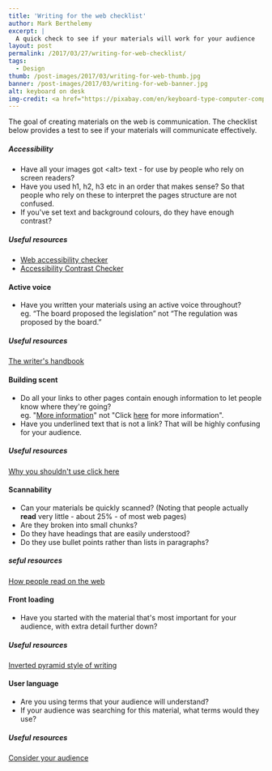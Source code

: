 ```yaml
---
title: 'Writing for the web checklist'
author: Mark Berthelemy
excerpt: |
  A quick check to see if your materials will work for your audience
layout: post
permalink: /2017/03/27/writing-for-web-checklist/
tags:
  - Design
thumb: /post-images/2017/03/writing-for-web-thumb.jpg
banner: /post-images/2017/03/writing-for-web-banner.jpg
alt: keyboard on desk
img-credit: <a href="https://pixabay.com/en/keyboard-type-computer-computing-498396/" target="_blank">Pixabay</a>
---
```

The goal of creating materials on the web is communication. The checklist below provides a test to see if your materials will communicate effectively.

##### Accessibility

- Have all your images got &lt;alt&gt; text - for use by people who rely on screen readers?
- Have you used h1, h2, h3 etc in an order that makes sense? So that people who rely on these to interpret the pages structure are not confused.
- If you've set text and background colours, do they have enough contrast?

##### Useful resources

- <a href="https://achecker.ca" target="_blank">Web accessibility checker</a>
- <a href="http://accessible-colors.com/" target="_blank">Accessibility Contrast Checker</a>

#### Active voice

- Have you written your materials using an active voice throughout?<br>eg. “The board proposed the legislation” not “The regulation was proposed by the board.”

##### Useful resources

<a href="http://writing.wisc.edu/Handbook/CCS_activevoice.html" target="_blank">The writer's handbook</a>

#### Building scent

- Do all your links to other pages contain enough information to let people know where they're going?<br>eg. "<u>More information</u>"&nbsp;not "Click <u>here</u>&nbsp;for more information".
- Have you underlined text that is not a link? That will be highly confusing for your audience.

##### Useful resources

<a href="http://www.wyversolutions.co.uk/2015/08/10-why-shouldnt-use-click-here" target="_blank">Why you shouldn't use click here</a>

#### Scannability

- Can your materials be quickly scanned? (Noting that people actually <b>read</b>&nbsp;very little - about 25% - of most web pages)
- Are they broken into small chunks?
- Do they have headings that are easily understood?
- Do they use bullet points rather than lists in paragraphs?

##### seful resources

<a href="https://www.nngroup.com/articles/how-users-read-on-the-web/" target="_blank">How people read on the web</a>

#### Front loading

- Have you started with the material that's most important for your audience, with extra detail further down?

##### Useful resources

<a href="https://webwisewording.com/inverted-pyramid/" target="_blank">Inverted pyramid style of writing</a>

#### User language

- Are you using terms that your audience will understand?
- If your audience was searching for this material, what terms would they use?

##### Useful resources

<a href="https://writingcommons.org/open-text/writing-processes/think-rhetorically/712-consider-your-audience" target="_blank">Consider your audience</a>
